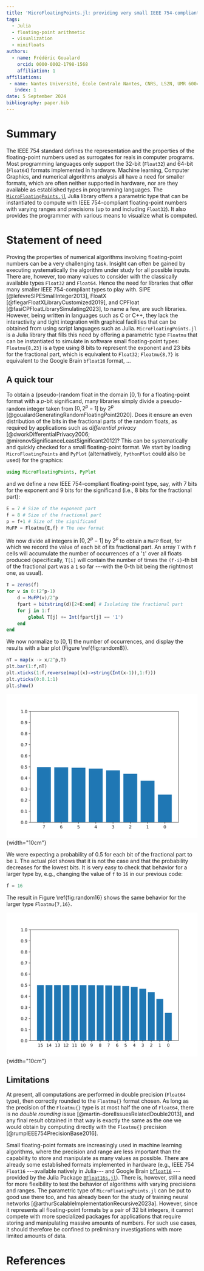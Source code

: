 ```yaml
---
title: 'MicroFloatingPoints.jl: providing very small IEEE 754-compliant floating-point types'
tags:
  - Julia
  - floating-point arithmetic
  - visualization
  - minifloats
authors:
  - name: Frédéric Goualard
    orcid: 0000-0002-1798-1568
    affiliation: 1
affiliations:
 - name: Nantes Université, École Centrale Nantes, CNRS, LS2N, UMR 6004, Nantes, France
   index: 1
date: 5 September 2024
bibliography: paper.bib
---
```


# Summary

The IEEE 754 standard defines the representation and the properties of the floating-point numbers used as surrogates for reals in computer programs. Most programming languages only support the 32-bit (`Float32`) and 64-bit (`Float64`) formats implemented in hardware. Machine learning, Computer Graphics, and numerical algorithms analysis all have a need for smaller formats, which are often neither supported in hardware, nor are they available as established types in programming languages. The [`MicroFloatingPoints.jl`](https://github.com/goualard-f/MicroFloatingPoints.jl) Julia library offers a parametric type that can be instantiated to compute with IEEE 754-compliant floating-point numbers with varying ranges and precisions (up to and including `Float32`). It also provides the programmer with various means to visualize what is computed.

# Statement of need

Proving the properties of numerical algorithms involving floating-point numbers can be a very challenging task. Insight can often be gained by executing systematically the algorithm under study for all possible inputs. There are, however, too many values to consider with the classically available types `Float32` and `Float64`. Hence the need for libraries that offer many smaller IEEE 754-compliant types to play with. SIPE [@lefevreSIPESmallInteger2013], FloatX [@flegarFloatXLibraryCustomized2019], and CPFloat [@fasiCPFloatLibrarySimulating2023], to name a few, are such libraries. However, being written in languages such as C or C++, they lack the interactivity and tight integration with graphical facilities that can be obtained from using script languages such as Julia. `MicroFloatingPoints.jl` is a Julia library that fills this need by offering a parametric type `Floatmu` that can be instantiated to simulate in software small floating-point types: `Floatmu{8,23}` is a type using 8 bits to represent the exponent and 23 bits for the fractional part, which is equivalent to `Float32`; `Floatmu{8,7}` is equivalent to the Google Brain `bfloat16` format, ... 

## A quick tour

To obtain a (pseudo-)random float in the domain $[0,1)$ for a floating-point format with a $p$-bit significand, many libraries simply divide a pseudo-random integer taken from $[0, 2^p-1]$ by $2^p$ [@goualardGeneratingRandomFloatingPoint2020]. Does it ensure an even distribution of the bits in the fractional parts of the random floats, as required by applications such as *differential privacy* [@dworkDifferentialPrivacy2006; @mironovSignificanceLeastSignificant2012]? This can be systematically and quickly checked for a small floating-point format. We start by loading `MicroFloatingPoints` and `PyPlot` (alternatively, `PythonPlot` could also be used) for the graphics:

```julia
using MicroFloatingPoints, PyPlot
```
and we define a new IEEE 754-compliant floating-point type, say, with 7 bits for the exponent and 9 bits for the significand (i.e., 8 bits for the fractional part):
```julia
E = 7 # Size of the exponent part
f = 8 # Size of the fractional part
p = f+1 # Size of the significand
MuFP = Floatmu{E,f} # The new format
```
We now divide all integers in $[0,2^p-1]$ by $2^p$ to obtain a `MuFP` float, for which we record the value of each bit of its fractional part. An array `T` with `f` cells will accumulate the number of occurrences of a '`1`' over all floats produced (specifically, `T[i]` will contain the number of times the `(f-i)`-th bit of the fractional part was a `1` so far ---with the 0-th bit being the rightmost one, as usual).
```julia
T = zeros(f)
for v in 0:(2^p-1)
    d = MuFP(v)/2^p
    fpart = bitstring(d)[2+E:end] # Isolating the fractional part
    for j in 1:f
        global T[j] += Int(fpart[j] == '1')
    end
end
```
We now normalize to $[0,1]$ the number of occurrences, and display the results with a bar plot (Figure \ref{fig:random8}).
```julia
nT = map(x -> x/2^p,T)
plt.bar(1:f,nT)
plt.xticks(1:f,reverse(map((x)->string(Int(x-1)),1:f)))
plt.yticks(0:0.1:1)
plt.show()
```

![Probability of being 1 for each bit of the fractional part of a `Floatmu{7,8}` when dividing each integer in $[0,2^{9}-1]$ by $2^{9}$.\label{fig:random8}](random.7.8.svg){width="10cm"}


We were expecting a probability of $0.5$ for each bit of the fractional part to be `1`. The actual plot shows that it is not the case and that the probability decreases for the lowest bits. It is very easy to check that behavior for a larger type by, e.g., changing the value of `f` to `16` in our previous code:
```julia
f = 16
```

The result in Figure \ref{fig:random16} shows the same behavior for the larger type `Floatmu{7,16}`.

![Probability of being 1 for each bit of the fractional part of a `Floatmu{7,16}` when dividing each integer in $[0,2^{17}-1]$ by $2^{17}$.\label{fig:random16}](random.7.16.svg){width="10cm"}

## Limitations

At present, all computations are performed in double precision (`Float64` type), then correctly rounded to the `Floatmu{}` format chosen. As long as the precision of the `Floatmu{}` type is at most half the one of `Float64`, there is no *double rounding* issue [@martin-dorelIssuesRelatedDouble2013], and any final result obtained in that way is exactly the same as the one we would obtain by computing directly with the `Floatmu{}` precision [@rumpIEEE754PrecisionBase2016].

Small floating-point formats are increasingly used in machine learning algorithms, where the precision and range are less important than the capability to store and manipulate as many values as possible. There are already some established formats implemented in hardware (e.g., IEEE 754 `Float16` ---available natively in Julia--- and Google Brain [`bfloat16`](https://en.wikipedia.org/wiki/Bfloat16_floating-point_format) ---provided by the Julia Package [`BFloat16s.jl`](https://github.com/JuliaMath/BFloat16s.jl)). There is, however, still a need for more flexibility to test the behavior of algorithms with varying precisions and ranges. The parametric type of `MicroFloatingPoints.jl` can be put to good use there too, and has already been for the study of training neural networks [@arthurScalableImplementationRecursive2023a]. However, since it represents all floating-point formats by a pair of 32 bit integers, it cannot compete with more specialized packages for applications that require storing and manipulating massive amounts of numbers. For such use cases, it should therefore be confined to preliminary investigations with more limited amounts of data. 

# References


